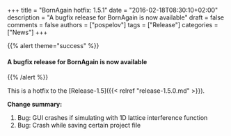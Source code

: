 +++
title = "BornAgain hotfix: 1.5.1"
date = "2016-02-18T08:30:10+02:00"
description = "A bugfix release for BornAgain is now available"
draft = false
comments = false
authors = ["pospelov"]
tags = ["Release"]
categories = ["News"]
+++

{{% alert theme="success" %}}
#### A bugfix release for BornAgain is now available
{{% /alert %}}


This is a hotfix to the [Release-1.5]({{< relref "release-1.5.0.md" >}}).

**Change summary:**

1. Bug: GUI crashes if simulating with 1D lattice interference function
1. Bug: Crash while saving certain project file
